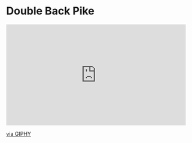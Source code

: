 # Double Back Pike

<iframe src="https://giphy.com/embed/XQWDo3qTABQH9OIDJq" width="480" height="270" frameBorder="0" class="giphy-embed" allowFullScreen></iframe><p><a href="https://giphy.com/gifs/XQWDo3qTABQH9OIDJq">via GIPHY</a></p>
